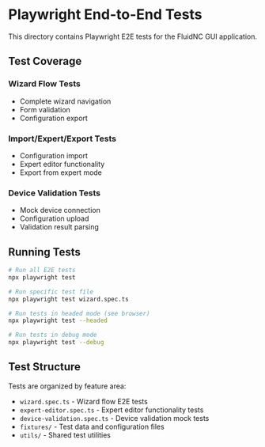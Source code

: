 # Playwright End-to-End Tests

This directory contains Playwright E2E tests for the FluidNC GUI application.

## Test Coverage

### Wizard Flow Tests
- Complete wizard navigation
- Form validation
- Configuration export

### Import/Expert/Export Tests  
- Configuration import
- Expert editor functionality
- Export from expert mode

### Device Validation Tests
- Mock device connection
- Configuration upload
- Validation result parsing

## Running Tests

```bash
# Run all E2E tests
npx playwright test

# Run specific test file
npx playwright test wizard.spec.ts

# Run tests in headed mode (see browser)
npx playwright test --headed

# Run tests in debug mode
npx playwright test --debug
```

## Test Structure

Tests are organized by feature area:
- `wizard.spec.ts` - Wizard flow E2E tests
- `expert-editor.spec.ts` - Expert editor functionality tests
- `device-validation.spec.ts` - Device validation mock tests
- `fixtures/` - Test data and configuration files
- `utils/` - Shared test utilities